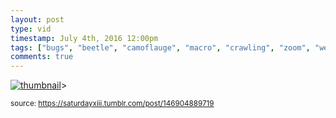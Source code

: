 ```yaml
---
layout: post
type: vid
timestamp: July 4th, 2016 12:00pm
tags: ["bugs", "beetle", "camoflauge", "macro", "crawling", "zoom", "weevil", "insect", "photography"]
comments: true
---
```

[![thumbnail](http://i3.ytimg.com/vi/zM_-XS5VIew/hqdefault.jpg)](https://www.youtube.com/watch?v=zM_-XS5VIew)>
  
<small>source: https://saturdayxiii.tumblr.com/post/146904889719</small>